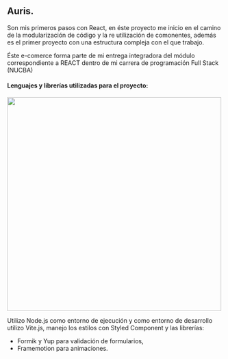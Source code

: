 
<h2 align="start">Auris.</h2> 

Son mis primeros pasos con React, en éste proyecto me inicio en el camino de la modularización de código y la re utilización de comonentes, además es el primer proyecto con una estructura compleja con el que trabajo. 

Éste e-comerce forma parte de mi entrega integradora del módulo correspondiente a REACT dentro de mi carrera de programación Full Stack (NUCBA)

<h4 align="start">Lenguajes y librerías utilizadas para el proyecto: </h4> 

<p align="start">
<img width="500px"  src="https://skillicons.dev/icons?i=html,js,react,vite,nodejs,styledcomponents,git,github,ps,perline=10"  />
</p>

Utilizo Node.js como entorno de ejecución y como entorno de desarrollo utilizo Vite.js, manejo los estilos con Styled Component y las librerías: 
- Formik y Yup para validación de formularios,  
- Framemotion para animaciones. 


